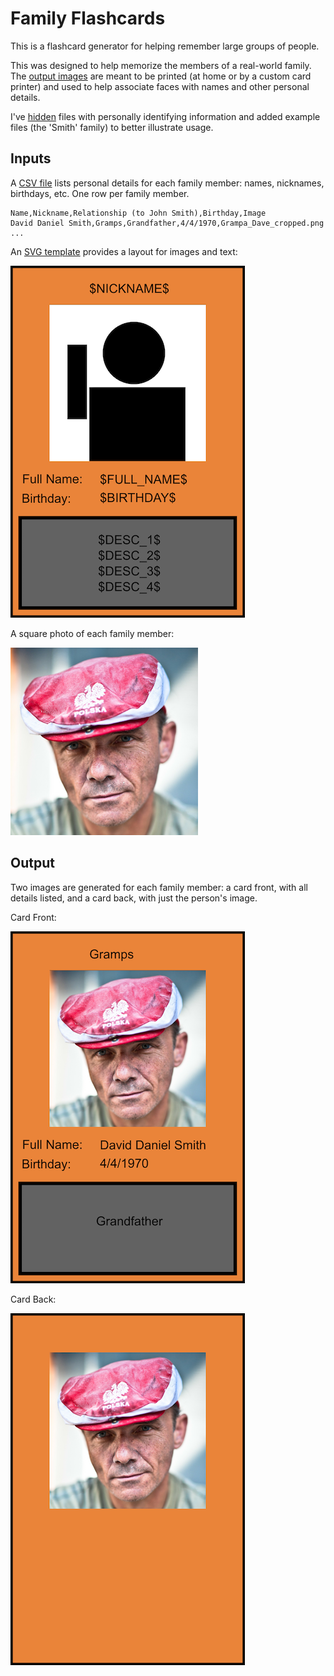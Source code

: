 # Family Flashcards

This is a flashcard generator for helping remember large groups of people.

This was designed to help memorize the members of a real-world family. The [output images](output/smiths/png) are meant to be printed (at home or by a custom card printer) and used to help associate faces with names and other personal details.

I've [hidden](.gitignore) files with personally identifying information and added example files (the 'Smith' family) to better illustrate usage.

## Inputs
A [CSV file](input/data/smiths.csv) lists personal details for each family member: names, nicknames, birthdays, etc. One row per family member.

```
Name,Nickname,Relationship (to John Smith),Birthday,Image
David Daniel Smith,Gramps,Grandfather,4/4/1970,Grampa_Dave_cropped.png
...
```

An [SVG template](input/templates/template_front.svg) provides a layout for images and text:

![](readme/template_front_small.png)

A square photo of each family member:

![](readme/Grampa_Dave_small.png)

## Output

Two images are generated for each family member: a card front, with all details listed, and a card back, with just the person's image.

Card Front:

![](readme/sm_David_Daniel_Smith_front.png)

Card Back: 

![](readme/sm_David_Daniel_Smith_back.png)
